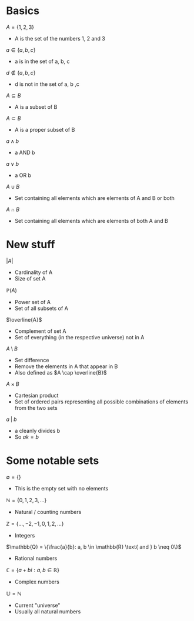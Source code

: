 
# Basics

$A = \{1, 2, 3\}$
- A is the set of the numbers 1, 2 and 3

$a \in \{a, b, c\}$
- a is in the set of a, b, c 

$d \notin \{a, b, c\}$
- d is not in the set of a, b ,c

$A \subseteq B$
- A is a subset of B 

$A \subset B$
- A is a proper subset of B

$a \wedge b$
- a AND b

$a \vee b$
- a OR b

$A \cup B$
- Set containing all elements which are elements of A and B or both

$A \cap B$
- Set containing all elements which are elements of both A and B


# New stuff

$|A|$
- Cardinality of A 
- Size of set A

$\mathbb{P}(A)$
- Power set of A
- Set of all subsets of A

$\overline{A}$
- Complement of set A 
- Set of everything (in the respective universe) not in A

$A \setminus B$
- Set difference 
- Remove the elements in A that appear in B
- Also defined as $A \cap \overline{B}$

$A \times B$
- Cartesian product
- Set of ordered pairs representing all possible combinations of elements from the two sets

$a\; |\; b$
- a cleanly divides b
- So $ak = b$


# Some notable sets

$\emptyset = \{\}$
- This is the empty set with no elements

$\mathbb{N} = \{0, 1, 2, 3, ...\}$
- Natural / counting numbers

$\mathbb{Z} = \{..., -2, -1, 0, 1, 2, ...\}$
- Integers 

$\mathbb{Q} = \{\frac{a}{b}: a, b \in \mathbb{R} \text{ and } b \neq 0\}$
- Rational numbers

$\mathbb{C} = \{a + bi: a, b \in \mathbb{R}\}$
- Complex numbers

$\mathbb{U} = \mathbb{N}$
- Current "universe"
- Usually all natural numbers 

